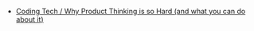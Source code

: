 * [Coding Tech / Why Product Thinking is so Hard (and what you can do about it)](https://www.youtube.com/watch?v=g6neBwgUds4)

